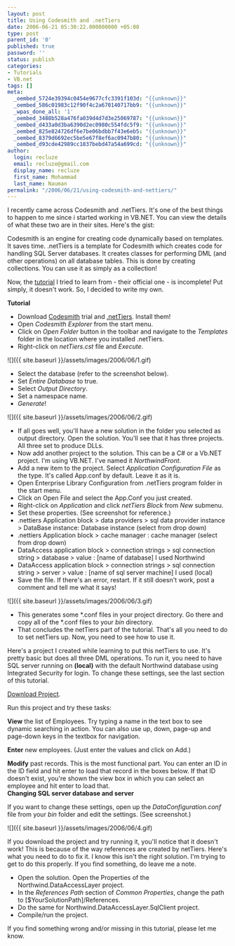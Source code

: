 ```yaml
---
layout: post
title: Using Codesmith and .netTiers
date: 2006-06-21 05:30:22.000000000 +05:00
type: post
parent_id: '0'
published: true
password: ''
status: publish
categories:
- Tutorials
- VB.net
tags: []
meta:
  _oembed_5724e39394c0454e9677cfc3391f103d: "{{unknown}}"
  _oembed_586c01983c12f90f4c2a670140717bb9: "{{unknown}}"
  _wpas_done_all: '1'
  _oembed_3488b528a476fa039d4d7d3e25069787: "{{unknown}}"
  _oembed_d433a0d3ba6390d2ec0980c554fdc5f9: "{{unknown}}"
  _oembed_825e824726df6e7be06bdbb7f43e6eb5: "{{unknown}}"
  _oembed_8379d6692ec5be5e67f8ef6ac0947b80: "{{unknown}}"
  _oembed_d93cde42989cc1837bebd47a54a699cd: "{{unknown}}"
author:
  login: recluze
  email: recluze@gmail.com
  display_name: recluze
  first_name: Mohammad
  last_name: Nauman
permalink: "/2006/06/21/using-codesmith-and-nettiers/"
---
```

I recently came across Codesmith and .netTiers. It's one of the best things to happen to me since i started working in VB.NET. You can view the details of what these two are in their sites. Here's the gist:

Codesmith is an engine for creating code dynamically based on templates. It saves time. .netTiers is a template for Codesmith which creates code for handling SQL Server databases. It creates classes for performing DML (and other operations) on all database tables. This is done by creating collections. You can use it as simply as a collection!

Now, the [tutorial](http://www.codeproject.com/showcase/CodeSmith.asp) I tried to learn from - their official one - is incomplete! Put simply, it doesn't work. So, I decided to write my own.<!--more-->

**Tutorial**

- Download [Codesmith](http://www.codesmithtools.com/) trial and [.netTiers](http://www.nettiers.com/). Install them!
- Open _Codesmith Explorer_ from the start menu.
- Click on _Open Folder_ button in the toolbar and navigate to the _Templates_ folder in the location where you installed .netTiers.
- Right-click on _netTiers.cst_ file and _Execute_.

![]({{ site.baseurl }}/assets/images/2006/06/1.gif)

- Select the database (refer to the screenshot below).
- Set _Entire Database_ to true.
- Select _Output Directory_.
- Set a namespace name.
- _Generate_!

![]({{ site.baseurl }}/assets/images/2006/06/2.gif)

- If all goes well, you'll have a new solution in the folder you selected as output directory. Open the solution. You'll see that it has three projects. All three set to produce DLLs.
- Now add another project to the solution. This can be a C# or a Vb.NET project. I'm using VB.NET. I've named it _NorthwindFront_.
- Add a new item to the project. Select _Application Configuration File_ as the type. It's called App.conf by default. Leave it as it is.
- Open Enterprise Library Configuration from .netTiers program folder in the start menu.
- Click on Open File and select the App.Conf you just created.
- Right-click on _Application_ and click _netTiers Block_ from _New_ submenu.
- Set these properties. (See screenshot for reference.)
- .nettiers Application block \> data providers \> sql data provider instance \> DataBase instance: Database instance (select from drop down)
- .nettiers Application block \> cache manager : cache manager (select from drop down)
- DataAccess application block \> connection strings \> sql connection string \> database \> value : [name of database] I used Northwind
- DataAccess application block \> connection strings \> sql connection string \> server \> value : [name of sql server machine] I used (local)
- Save the file. If there's an error, restart. If it still doesn't work, post a comment and tell me what it says!

![]({{ site.baseurl }}/assets/images/2006/06/3.gif)

- This generates some \*.conf files in your project directory. Go there and copy all of the \*.conf files to your _bin_ directory.
- That concludes the netTiers part of the tutorial. That's all you need to do to set netTiers up. Now, you need to see how to use it.

Here's a project I created while learning to put this netTiers to use. It's pretty basic but does all three DML operations. To run it, you need to have SQL server running on **(local)** with the default Northwind database using Integrated Security for login. To change these settings, see the last section of this tutorial.

[Download Project](http://recluzepage.googlepages.com/NetTiersTest.rar).

Run this project and try these tasks:

**View** the list of Employees. Try typing a name in the text box to see dynamic searching in action. You can also use up, down, page-up and page-down keys in the textbox for navigation.

**Enter** new employees. (Just enter the values and click on Add.)

**Modify** past records. This is the most functional part. You can enter an ID in the ID field and hit enter to load that record in the boxes below. If that ID doesn't exist, you're shown the view box in which you can select an employee and hit enter to load that.  
**Changing SQL server database and server**

If you want to change these settings, open up the _DataConfiguration.conf_ file from your _bin_ folder and edit the settings. (See screenshot.)

![]({{ site.baseurl }}/assets/images/2006/06/4.gif)

If you download the project and try running it, you'll notice that it doesn't work! This is because of the way references are created by netTiers. Here's what you need to do to fix it. I know this isn't the right solution. I'm trying to get to do this properly. If you find something, do leave me a note.

- Open the solution. Open the Properties of the Northwind.DataAccessLayer project.
- In the _References Path_ section of _Common Properties_, change the path to [$YourSolutionPath]/References.
- Do the same for Northwind.DataAccessLayer.SqlClient project.
- Compile/run the project.

If you find something wrong and/or missing in this tutorial, please let me know.

